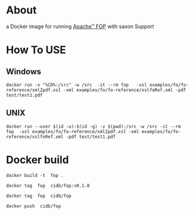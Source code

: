 # About

a Docker image for running [Apache™ FOP](https://xmlgraphics.apache.org/fop/) with saxon Support 

# How To USE

## Windows

    docker run -v "%CD%:/src" -w /src  -it --rm fop   -xsl examples/fo/fo-reference/xml2pdf.xsl -xml examples/fo/fo-reference/xslfoRef.xml -pdf test/test1.pdf

## UNIX

    docker run --user $(id -u):$(id -g) -v $(pwd):/src -w /src -it --rm fop  -xsl examples/fo/fo-reference/xml2pdf.xsl -xml examples/fo/fo-reference/xslfoRef.xml -pdf test/test1.pdf



# Docker build
    docker build -t  fop .  

    docker tag  fop  cidb/fop:v0.1.0

    docker tag  fop  cidb/fop

    docker push  cidb/fop


